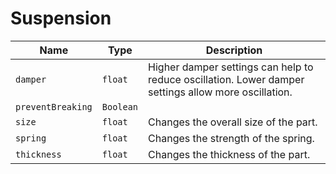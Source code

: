 # Suspension

|Name|Type|Description|
|--|--|--|
|`damper`|`float`|Higher damper settings can help to reduce oscillation. Lower damper settings allow more oscillation.|
|`preventBreaking`|`Boolean`||
|`size`|`float`|Changes the overall size of the part.|
|`spring`|`float`|Changes the strength of the spring.|
|`thickness`|`float`|Changes the thickness of the part.|
